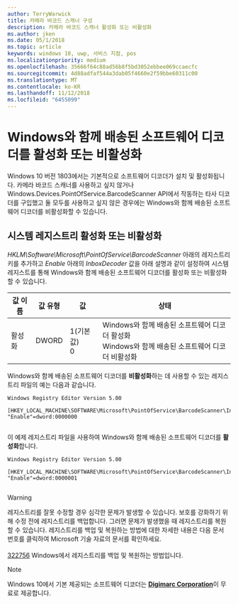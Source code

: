 ```yaml
---
author: TerryWarwick
title: 카메라 바코드 스캐너 구성
description: 카메라 바코드 스캐너 활성화 또는 비활성화
ms.author: jken
ms.date: 05/1/2018
ms.topic: article
keywords: windows 10, uwp, 서비스 지점, pos
ms.localizationpriority: medium
ms.openlocfilehash: 35666f64c88ad56b8f5bd3052ebbee069ccaecfc
ms.sourcegitcommit: 4d88adfaf544a3dab05f4660e2f59bbe60311c00
ms.translationtype: MT
ms.contentlocale: ko-KR
ms.lasthandoff: 11/12/2018
ms.locfileid: "6455099"
---
```

# <a name="enable-or-disable-the-software-decoder-that-ships-with-windows"></a>Windows와 함께 배송된 소프트웨어 디코더를 활성화 또는 비활성화
Windows 10 버전 1803에서는 기본적으로 소프트웨어 디코더가 설치 및 활성화됩니다.  카메라 바코드 스캐너를 사용하고 싶지 않거나 Windows.Devices.PointOfService.BarcodeScanner API에서 작동하는 타사 디코더를 구입했고 둘 모두를 사용하고 싶지 않은 경우에는 Windows와 함께 배송된 소프트웨어 디코더를 비활성화할 수 있습니다.

## <a name="enable-or-disable-using-the-system-registry"></a>시스템 레지스트리 활성화 또는 비활성화
*HKLM\Software\Microsoft\PointOfService\BarcodeScanner* 아래의 레지스트리 키를 추가하고 *Enable* 아래의 *InboxDecoder* 값을 아래 설명과 같이 설정하여 시스템 레지스트를 통해 Windows와 함께 배송된 소프트웨어 디코더를 활성화 또는 비활성화할 수 있습니다.

| 값 이름  | 값 유형 | 값 | 상태 |
| ----------- | --------- | -------|--------|
| 활성화      | DWORD     | 1(기본값)<br/>0 |  Windows와 함께 배송된 소프트웨어 디코더 활성화 <br/> Windows와 함께 배송된 소프트웨어 디코더 비활성화 |


Windows와 함께 배송된 소프트웨어 디코더를 **비활성화**하는 데 사용할 수 있는 레지스트리 파일의 예는 다음과 같습니다.

```
Windows Registry Editor Version 5.00

[HKEY_LOCAL_MACHINE\SOFTWARE\Microsoft\PointOfService\BarcodeScanner\InboxDecoder]
"Enable"=dword:0000000


```  
    
이 예제 레지스트리 파일을 사용하여 Windows와 함께 배송된 소프트웨어 디코더를 **활성화**합니다.

```
Windows Registry Editor Version 5.00

[HKEY_LOCAL_MACHINE\SOFTWARE\Microsoft\PointOfService\BarcodeScanner\InboxDecoder]
"Enable"=dword:0000001


```  

> [!Warning] 
> 레지스트리를 잘못 수정할 경우 심각한 문제가 발생할 수 있습니다.  보호를 강화하기 위해 수정 전에 레지스트리를 백업합니다.  그러면 문제가 발생했을 때 레지스트리를 복원할 수 있습니다.  레지스트리를 백업 및 복원하는 방법에 대한 자세한 내용은 다음 문서 번호를 클릭하여 Microsoft 기술 자료의 문서를 확인하세요. <br/><br/> [322756](http://support.microsoft.com/kb/322756) Windows에서 레지스트리를 백업 및 복원하는 방법입니다.

> [!NOTE]
> Windows 10에서 기본 제공되는 소프트웨어 디코더는  [**Digimarc Corporation**](https://www.digimarc.com/)이 무료로 제공합니다.
